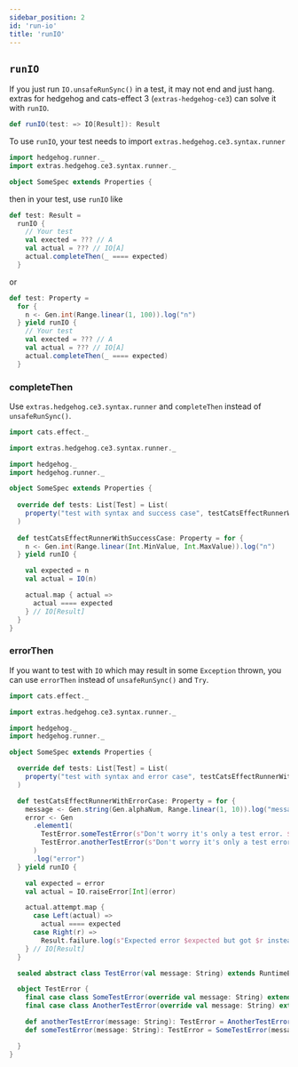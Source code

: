 ```yaml
---
sidebar_position: 2
id: 'run-io'
title: 'runIO'
---
```


## `runIO`

If you just run `IO.unsafeRunSync()` in a test, it may not end and just hang. extras for hedgehog and cats-effect 3 (`extras-hedgehog-ce3`) can solve it with `runIO`.

```scala
def runIO(test: => IO[Result]): Result
```

To use `runIO`, your test needs to import `extras.hedgehog.ce3.syntax.runner`
```scala
import hedgehog.runner._
import extras.hedgehog.ce3.syntax.runner._

object SomeSpec extends Properties {
```
then in your test, use `runIO` like
```scala {2}
def test: Result = 
  runIO {
    // Your test
    val exected = ??? // A
    val actual = ??? // IO[A]
    actual.completeThen(_ ==== expected)
  }
```
or
```scala {4}
def test: Property =
  for {
    n <- Gen.int(Range.linear(1, 100)).log("n")
  } yield runIO {
    // Your test
    val exected = ??? // A
    val actual = ??? // IO[A]
    actual.completeThen(_ ==== expected)
  }
```


### completeThen
Use `extras.hedgehog.ce3.syntax.runner` and `completeThen` instead of `unsafeRunSync()`.

```scala {8,16,21-23} mdoc:reset-object
import cats.effect._

import extras.hedgehog.ce3.syntax.runner._

import hedgehog._
import hedgehog.runner._

object SomeSpec extends Properties {
  
  override def tests: List[Test] = List(
    property("test with syntax and success case", testCatsEffectRunnerWithSuccessCase)
  )
  
  def testCatsEffectRunnerWithSuccessCase: Property = for {
    n <- Gen.int(Range.linear(Int.MinValue, Int.MaxValue)).log("n")
  } yield runIO {

    val expected = n
    val actual = IO(n)

    actual.map { actual =>
      actual ==== expected
    } // IO[Result]
  }
}

```

### errorThen
If you want to test with `IO` which may result in some `Exception` thrown, you can use `errorThen` instead of `unsafeRunSync()` and `Try`.

```scala {8,22,27-32} mdoc:reset-object
import cats.effect._

import extras.hedgehog.ce3.syntax.runner._

import hedgehog._
import hedgehog.runner._

object SomeSpec extends Properties {

  override def tests: List[Test] = List(
    property("test with syntax and error case", testCatsEffectRunnerWithErrorCase)
  )

  def testCatsEffectRunnerWithErrorCase: Property = for {
    message <- Gen.string(Gen.alphaNum, Range.linear(1, 10)).log("message")
    error <- Gen
      .element1(
        TestError.someTestError(s"Don't worry it's only a test error. $message"),
        TestError.anotherTestError(s"Don't worry it's only a test error. $message")
      )
      .log("error")
  } yield runIO {

    val expected = error
    val actual = IO.raiseError[Int](error)

    actual.attempt.map {
      case Left(actual) =>
        actual ==== expected
      case Right(r) =>
        Result.failure.log(s"Expected error $expected but got $r instead.")
    } // IO[Result]
  }

  sealed abstract class TestError(val message: String) extends RuntimeException(message)

  object TestError {
    final case class SomeTestError(override val message: String) extends TestError(message)
    final case class AnotherTestError(override val message: String) extends TestError(message)

    def anotherTestError(message: String): TestError = AnotherTestError(message)
    def someTestError(message: String): TestError = SomeTestError(message)

  }
}
```
